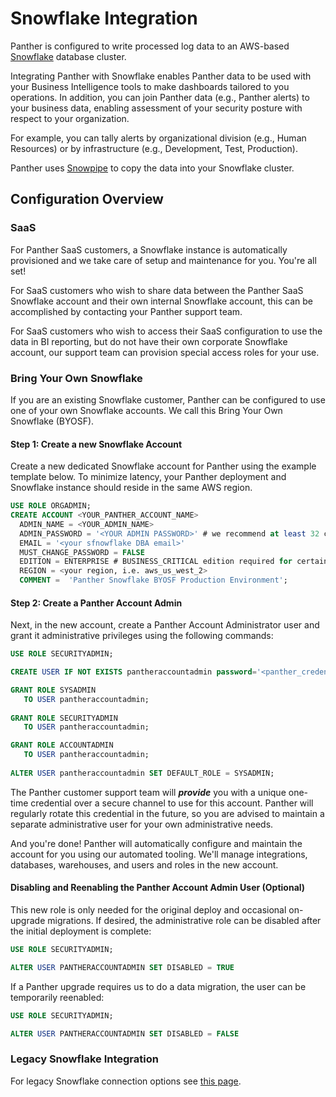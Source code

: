 # Snowflake Integration

Panther is configured to write processed log data to an AWS-based [Snowflake](https://www.snowflake.com) database cluster. 

Integrating Panther with Snowflake enables Panther data to be used with your Business Intelligence tools to make dashboards tailored to you operations. In addition, you can join Panther data \(e.g., Panther alerts\) to your business data, enabling assessment of your security posture with respect to your organization.

For example, you can tally alerts by organizational division \(e.g., Human Resources\) or by infrastructure \(e.g., Development, Test, Production\).

Panther uses [Snowpipe](https://docs.snowflake.com/en/user-guide/data-load-snowpipe-intro.html) to copy the data into your Snowflake cluster.

## Configuration Overview

### SaaS

For Panther SaaS customers, a Snowflake instance is automatically provisioned and we take care of setup and maintenance for you. You're all set!

For SaaS customers who wish to share data between the Panther SaaS Snowflake account and their own internal Snowflake account, this can be accomplished by contacting your Panther support team.

For SaaS customers who wish to access their SaaS configuration to use the data in BI reporting, but do not have their own corporate Snowflake account, our support team can provision special access roles for your use. 

### Bring Your Own Snowflake

If you are an existing Snowflake customer, Panther can be configured to use one of your own Snowflake accounts. We call this Bring Your Own Snowflake \(BYOSF\). 

#### Step 1: Create a new Snowflake Account 

Create a new dedicated Snowflake account for Panther using the example template below. To minimize latency, your Panther deployment and Snowflake instance should reside in the same AWS region.

```sql
USE ROLE ORGADMIN;
CREATE ACCOUNT <YOUR_PANTHER_ACCOUNT_NAME>
  ADMIN_NAME = <YOUR_ADMIN_NAME>
  ADMIN_PASSWORD = '<YOUR ADMIN PASSWORD>' # we recommend at least 32 characters
  EMAIL = '<your sfnowflake DBA email>'
  MUST_CHANGE_PASSWORD = FALSE
  EDITION = ENTERPRISE # BUSINESS_CRITICAL edition required for certain features
  REGION = <your region, i.e. aws_us_west_2>
  COMMENT =  'Panther Snowflake BYOSF Production Environment'; 
```

#### Step 2: Create a Panther Account Admin

Next, in the new account, create a Panther Account Administrator user and grant it administrative privileges using the following commands: 

```sql
USE ROLE SECURITYADMIN;

CREATE USER IF NOT EXISTS pantheraccountadmin password='<panther_credential>';

GRANT ROLE SYSADMIN
   TO USER pantheraccountadmin;
   
GRANT ROLE SECURITYADMIN
   TO USER pantheraccountadmin;

GRANT ROLE ACCOUNTADMIN
   TO USER pantheraccountadmin;
   
ALTER USER pantheraccountadmin SET DEFAULT_ROLE = SYSADMIN;
```

The Panther customer support team will _**provide**_ you with a unique one-time credential over a secure channel to use for this account. Panther will regularly rotate this credential in the future, so you are advised to maintain a separate administrative user for your own administrative needs.

And you're done! Panther will automatically configure and maintain the account for you using our automated tooling. We'll manage integrations, databases, warehouses, and users and roles in the new account. 

#### **Disabling and Reenabling the Panther Account Admin User \(Optional\)**

This new role is only needed for the original deploy and occasional on-upgrade migrations. If desired, the administrative role can be disabled after the initial deployment is complete:

```sql
USE ROLE SECURITYADMIN;

ALTER USER PANTHERACCOUNTADMIN SET DISABLED = TRUE
```

If a Panther upgrade requires us to do a data migration, the user can be temporarily reenabled:

```sql
USE ROLE SECURITYADMIN;

ALTER USER PANTHERACCOUNTADMIN SET DISABLED = FALSE
```

### Legacy Snowflake Integration

For legacy Snowflake connection options see [this page](legacy-snowflake-integration.md).

